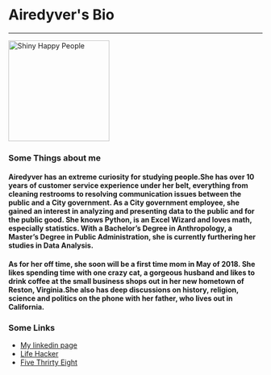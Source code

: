 
<html lang="en">
<head>
  <meta charset="UTF-8">
  <title>Airedyver_bio</title>
<head>
<body>
  <h1>Airedyver's Bio</h1>
  <hr>
 <img width="200" src="http://lorempixel.com/400/200/" alt="Shiny Happy People">

  <h3>Some Things about me</h3>
  <h4>Airedyver has an extreme curiosity for studying people.She has over 10 years of customer service experience under her belt, everything from cleaning restrooms to resolving communication issues between the public and a City government. As a City government employee, she gained an interest in analyzing and presenting data to the public and for the public good. She knows Python, is an Excel Wizard and loves math, especially statistics. With a Bachelor’s Degree in Anthropology, a Master’s Degree in Public Administration, she is currently furthering her studies in Data Analysis.</h4>

 <h4> As for her off time, she soon will be a first time mom in May of 2018. She likes spending time with one crazy cat, a gorgeous husband and likes to drink coffee at the small business shops out in her new hometown of Reston, Virginia.She also has deep discussions on history, religion, science and politics on the phone with her father, who lives out in California.</h4>

  <h3>Some Links </h3>
  <ul>
    <li><a href="https://www.linkedin.com/in/ashley-claire-johnson-m-p-a-48240b1b/" target="_blank">My linkedin page</a></li>
    <li><a href="https://lifehacker.com/" target="_blank">Life Hacker</a></li>
    <li><a href="http://fivethirtyeight.com/" target="_blank">Five Thrirty Eight</a></li>
  </ul>
